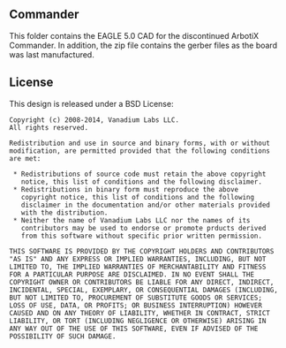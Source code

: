 ## Commander

This folder contains the EAGLE 5.0 CAD for the discontinued ArbotiX Commander.
In addition, the zip file contains the gerber files as the board was last
manufactured.

## License

This design is released under a BSD License:

    Copyright (c) 2008-2014, Vanadium Labs LLC.
    All rights reserved.

    Redistribution and use in source and binary forms, with or without
    modification, are permitted provided that the following conditions
    are met:
  
     * Redistributions of source code must retain the above copyright
       notice, this list of conditions and the following disclaimer.
     * Redistributions in binary form must reproduce the above
       copyright notice, this list of conditions and the following
       disclaimer in the documentation and/or other materials provided
       with the distribution.
     * Neither the name of Vanadium Labs LLC nor the names of its
       contributors may be used to endorse or promote prducts derived
       from this software without specific prior written permission.

    THIS SOFTWARE IS PROVIDED BY THE COPYRIGHT HOLDERS AND CONTRIBUTORS
    "AS IS" AND ANY EXPRESS OR IMPLIED WARRANTIES, INCLUDING, BUT NOT
    LIMITED TO, THE IMPLIED WARRANTIES OF MERCHANTABILITY AND FITNESS
    FOR A PARTICULAR PURPOSE ARE DISCLAIMED. IN NO EVENT SHALL THE
    COPYRIGHT OWNER OR CONTRIBUTORS BE LIABLE FOR ANY DIRECT, INDIRECT,
    INCIDENTAL, SPECIAL, EXEMPLARY, OR CONSEQUENTIAL DAMAGES (INCLUDING,
    BUT NOT LIMITED TO, PROCUREMENT OF SUBSTITUTE GOODS OR SERVICES;
    LOSS OF USE, DATA, OR PROFITS; OR BUSINESS INTERRUPTION) HOWEVER
    CAUSED AND ON ANY THEORY OF LIABILITY, WHETHER IN CONTRACT, STRICT
    LIABILITY, OR TORT (INCLUDING NEGLIGENCE OR OTHERWISE) ARISING IN
    ANY WAY OUT OF THE USE OF THIS SOFTWARE, EVEN IF ADVISED OF THE
    POSSIBILITY OF SUCH DAMAGE.
